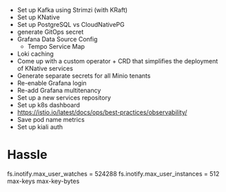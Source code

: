 - Set up Kafka using Strimzi (with KRaft)
- Set up KNative
- Set up PostgreSQL vs CloudNativePG
- generate GitOps secret
- Grafana Data Source Config
  - Tempo Service Map
- Loki caching
- Come up with a custom operator + CRD that simplifies the deployment of KNative services
- Generate separate secrets for all Minio tenants
- Re-enable Grafana login
- Re-add Grafana multitenancy
- Set up a new services repository
- Set up k8s dashboard
- https://istio.io/latest/docs/ops/best-practices/observability/
- Save pod name metrics
- Set up kiali auth

# Hassle

fs.inotify.max_user_watches = 524288
fs.inotify.max_user_instances = 512
max-keys
max-key-bytes
